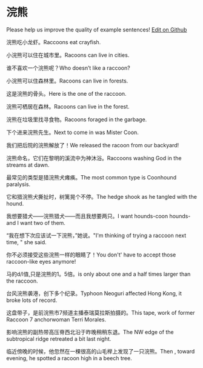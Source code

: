 # 浣熊

Please help us improve the quality of example sentences! [Edit on Github](https://github.com/jiyushe/jiyu-example-sentence-source/blob/main/chinese/huanxiong.md)

<p><span class="chinese">浣熊吃小龙虾。</span><span class="english">Raccoons eat crayfish.</span></p>

<p><span class="chinese">小浣熊可以住在城市里。</span><span class="english">Racoons can live in cities.</span></p>

<p><span class="chinese">谁不喜欢一个浣熊呢？</span><span class="english">Who doesn’t like a raccoon?</span></p>

<p><span class="chinese">小浣熊可以住森林里。</span><span class="english">Racoons can live in forests.</span></p>

<p><span class="chinese">这是浣熊的骨头。</span><span class="english">Here is the one of the raccoon.</span></p>

<p><span class="chinese">浣熊可栖居在森林。</span><span class="english">Racoons can live in the forest.</span></p>

<p><span class="chinese">浣熊在垃圾里找寻食物。</span><span class="english">Racoons foraged in the garbage.</span></p>

<p><span class="chinese">下个进来浣熊先生。</span><span class="english">Next to come in was Mister Coon.</span></p>

<p><span class="chinese">我们把后院的浣熊解放了！</span><span class="english">We released the racoon from our backyard!</span></p>

<p><span class="chinese">浣熊命名，它们在黎明的溪流中为神沐浴。</span><span class="english">Raccoons washing God in the streams at dawn.</span></p>

<p><span class="chinese">最常见的类型是猎浣熊犬瘫痪。</span><span class="english">The most common type is Coonhound paralysis.</span></p>

<p><span class="chinese">它和猎浣熊犬撕扯时，树篱晃个不停。</span><span class="english">The hedge shook as he tangled with the hound.</span></p>

<p><span class="chinese">我想要猎犬——浣熊猎犬——而且我想要两只。</span><span class="english">I want hounds-coon hounds-and I want two of them.</span></p>

<p><span class="chinese">“我在想下次应该试一下浣熊，”她说。</span><span class="english">"I'm thinking of trying a raccoon next time, " she said.</span></p>

<p><span class="chinese">你不必须接受这些浣熊一样的眼睛了！</span><span class="english">You don't' have to accept those raccoon-like eyes anymore!</span></p>

<p><span class="chinese">马的d/l值,只是浣熊的1。5倍。</span><span class="english">is only about one and a half times larger than the raccoon.</span></p>

<p><span class="chinese">台风浣熊袭港，创下多个纪录。</span><span class="english">Typhoon Neoguri affected Hong Kong, it broke lots of record.</span></p>

<p><span class="chinese">这盘带子，是前浣熊市7频道主播泰瑞莫拉斯拍摄的。</span><span class="english">This tape, work of former Raccoon 7 anchorwoman Terri Morales.</span></p>

<p><span class="chinese">影响浣熊的副热带高压脊西北沿于昨晚稍稍东退。</span><span class="english">The NW edge of the subtropical ridge retreated a bit last night.</span></p>

<p><span class="chinese">临近傍晚的时候，他忽然在一棵很高的山毛榉上发现了一只浣熊。</span><span class="english">Then , toward evening, he spotted a racoon high in a beech tree.</span></p>

